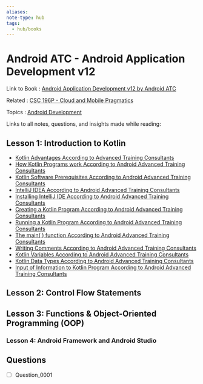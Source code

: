 ```yaml
---
aliases:
note-type: hub
tags:
  - hub/books
---
```


# Android ATC - Android Application Development v12

Link to Book : [Android Application Development v12 by Android ATC](https://androidatc.com/public/_signin.php)

Related : [CSC 196P - Cloud and Mobile Pragmatics](../CSC%20196P%20-%20Cloud%20and%20Mobile%20Pragmatics/README.md)

Topics : [Android Development](../../4-hub-notes-🚉/Android%20Development.md)

Links to all notes, questions, and insights made while reading:

## Lesson 1: Introduction to Kotlin

- [Kotlin Advantages According to Advanced Training Consultants](Kotlin%20Advantages%20According%20to%20Advanced%20Training%20Consultants.md)
- [How Kotlin Programs work According to Android Advanced Training Consultants](How%20Kotlin%20Programs%20work%20According%20to%20Android%20Advanced%20Training%20Consultants.md)
- [Kotlin Software Prerequisites According to Android Advanced Training Consultants](Kotlin%20Software%20Prerequisites%20According%20to%20Android%20Advanced%20Training%20Consultants)
- [IntelliJ IDEA According to Android Advanced Training Consultants](IntelliJ%20IDEA%20According%20to%20Android%20Advanced%20Training%20Consultants)
- [Installing IntelliJ IDE According to Android Advanced Training Consultants](Installing%20IntelliJ%20IDE%20According%20to%20Android%20Advanced%20Training%20Consultants)
- [Creating a Kotlin Program According to Android Advanced Training Consultants](Creating%20a%20Kotlin%20Program%20According%20to%20Android%20Advanced%20Training%20Consultants)
- [Running a Kotlin Program According to Android Advanced Training Consultants](Running%20a%20Kotlin%20Program%20According%20to%20Android%20Advanced%20Training%20Consultants)
- [The main( ) function According to Android Advanced Training Consultants](The%20main(%20)%20function%20According%20to%20Android%20Advanced%20Training%20Consultants)
- [Writing Comments According to Android Advanced Training Consultants](Writing%20Comments%20According%20to%20Android%20Advanced%20Training%20Consultants)
- [Kotlin Variables According to Android Advanced Training Consultants](Kotlin%20Variables%20According%20to%20Android%20Advanced%20Training%20Consultants)
- [Kotlin Data Types According to Android Advanced Training Consultants](Kotlin%20Data%20Types%20According%20to%20Android%20Advanced%20Training%20Consultants)
- [Input of Information to Kotlin Program According to Android Advanced Training Consultants](Input%20of%20Information%20to%20Kotlin%20Program%20According%20to%20Android%20Advanced%20Training%20Consultants)

## Lesson 2: Control Flow Statements

## Lesson 3: Functions & Object-Oriented Programming (OOP)

### Lesson 4: Android Framework and Android Studio

## Questions

- [ ] Question_0001
